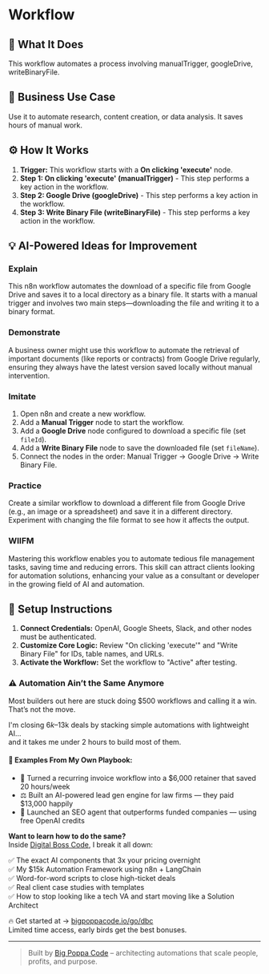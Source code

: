 # Workflow

## 🚀 What It Does
This workflow automates a process involving manualTrigger, googleDrive, writeBinaryFile.

## 💼 Business Use Case
Use it to automate research, content creation, or data analysis. It saves hours of manual work.

## ⚙️ How It Works
1.  **Trigger:** This workflow starts with a **On clicking 'execute'** node.
2. **Step 1: On clicking 'execute' (manualTrigger)** - This step performs a key action in the workflow.
3. **Step 2: Google Drive (googleDrive)** - This step performs a key action in the workflow.
4. **Step 3: Write Binary File (writeBinaryFile)** - This step performs a key action in the workflow.

## 💡 AI-Powered Ideas for Improvement
### Explain
This n8n workflow automates the download of a specific file from Google Drive and saves it to a local directory as a binary file. It starts with a manual trigger and involves two main steps—downloading the file and writing it to a binary format.

### Demonstrate
A business owner might use this workflow to automate the retrieval of important documents (like reports or contracts) from Google Drive regularly, ensuring they always have the latest version saved locally without manual intervention.

### Imitate
1. Open n8n and create a new workflow.
2. Add a **Manual Trigger** node to start the workflow.
3. Add a **Google Drive** node configured to download a specific file (set `fileId`).
4. Add a **Write Binary File** node to save the downloaded file (set `fileName`).
5. Connect the nodes in the order: Manual Trigger → Google Drive → Write Binary File.

### Practice
Create a similar workflow to download a different file from Google Drive (e.g., an image or a spreadsheet) and save it in a different directory. Experiment with changing the file format to see how it affects the output.

### WIIFM
Mastering this workflow enables you to automate tedious file management tasks, saving time and reducing errors. This skill can attract clients looking for automation solutions, enhancing your value as a consultant or developer in the growing field of AI and automation.

## 🔧 Setup Instructions
1. **Connect Credentials:** OpenAI, Google Sheets, Slack, and other nodes must be authenticated.
2. **Customize Core Logic:** Review "On clicking 'execute'" and "Write Binary File" for IDs, table names, and URLs.
3. **Activate the Workflow:** Set the workflow to "Active" after testing.

### ⚠️ Automation Ain’t the Same Anymore

Most builders out here are stuck doing $500 workflows and calling it a win.  
That’s not the move.  

I'm closing $6k–$13k deals by stacking simple automations with lightweight AI...  
and it takes me under 2 hours to build most of them.

#### 🧠 Examples From My Own Playbook:
- 🔁 Turned a recurring invoice workflow into a $6,000 retainer that saved 20 hours/week  
- ⚖️ Built an AI-powered lead gen engine for law firms — they paid $13,000 happily  
- 🚀 Launched an SEO agent that outperforms funded companies — using free OpenAI credits  

**Want to learn how to do the same?**  
Inside [Digital Boss Code](https://bigpoppacode.io/go/dbc), I break it all down:

✅ The exact AI components that 3x your pricing overnight  
✅ My $15k Automation Framework using n8n + LangChain  
✅ Word-for-word scripts to close high-ticket deals  
✅ Real client case studies with templates  
✅ How to stop looking like a tech VA and start moving like a Solution Architect  

🔥 Get started at → [bigpoppacode.io/go/dbc](https://bigpoppacode.io/go/dbc)  
Limited time access, early birds get the best bonuses.

---
> Built by [Big Poppa Code](https://bigpoppacode.io) – architecting automations that scale people, profits, and purpose.
